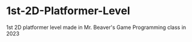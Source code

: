 # 1st-2D-Platformer-Level
1st 2D platformer level made in Mr. Beaver's Game Programming class in 2023
